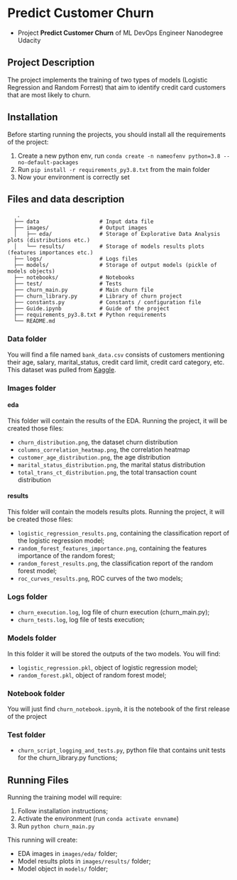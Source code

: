 # Predict Customer Churn

- Project **Predict Customer Churn** of ML DevOps Engineer Nanodegree Udacity

## Project Description
The project implements the training of two types of models (Logistic Regression and Random Forrest) that aim to identify credit card customers that are most likely to churn.

## Installation
Before starting running the projects, you should install all the requirements of the project: 
1. Create a new python env, run `conda create -n nameofenv python=3.8 --no-default-packages`
2. Run `pip install -r requirements_py3.8.txt` from the main folder
3. Now your environment is correctly set

## Files and data description
  ```text
     .
    ├── data                   # Input data file 
    ├── images/                # Output images 
    │   ├── eda/               # Storage of Explorative Data Analysis plots (distributions etc.)
    │   └── results/           # Storage of models results plots (features importances etc.)
    ├── logs/                  # Logs files
    ├── models/                # Storage of output models (pickle of models objects)  
    ├── notebooks/             # Notebooks 
    ├── test/                  # Tests 
    ├── churn_main.py          # Main churn file
    ├── churn_library.py       # Library of churn project
    ├── constants.py           # Constants / configuration file
    ├── Guide.ipynb            # Guide of the project
    ├── requirements_py3.8.txt # Python requirements
    └── README.md
  ```

### Data folder
You will find a file named `bank_data.csv` consists of customers mentioning their age, salary, marital_status, credit card limit, credit card category, etc.
This dataset was pulled from [Kaggle](https://www.kaggle.com/datasets/sakshigoyal7/credit-card-customers).

### Images folder
#### eda
This folder will contain the results of the EDA. Running the project, it will be created those files: 
- `churn_distribution.png`, the dataset churn distribution
- `columns_correlation_heatmap.png`, the correlation heatmap
- `customer_age_distribution.png`, the age distribution
- `marital_status_distribution.png`, the marital status distribution
- `total_trans_ct_distribution.png`, the total transaction count distribution

#### results
This folder will contain the models results plots. Running the project, it will be created those files: 
- `logistic_regression_results.png`, containing the classification report of the logistic regression model; 
- `random_forest_features_importance.png`, containing the features importance of the random forest;
- `random_forest_results.png`, the classification report of the random forest model;
- `roc_curves_results.png`, ROC curves of the two models;

### Logs folder
- `churn_execution.log`, log file of churn execution (churn_main.py);
- `churn_tests.log`, log file of tests execution;

### Models folder
In this folder it will be stored the outputs of the two models. You will find: 
- `logistic_regression.pkl`, object of logistic regression model;
- `random_forest.pkl`, object of random forest model;

### Notebook folder
You will just find `churn_notebook.ipynb`, it is the notebook of the first release of the project

### Test folder
- `churn_script_logging_and_tests.py`, python file that contains unit tests for the churn_library.py functions;

## Running Files
Running the training model will require: 
1. Follow installation instructions; 
2. Activate the environment (run `conda activate envname`)
3. Run `python churn_main.py`

This running will create: 
- EDA images in `images/eda/` folder;
- Model results plots in `images/results/` folder; 
- Model object in `models/` folder; 






